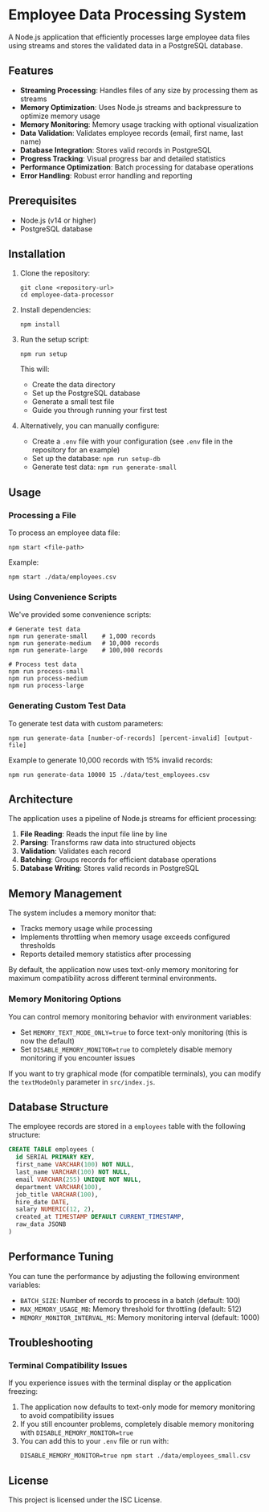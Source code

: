 # Employee Data Processing System

A Node.js application that efficiently processes large employee data files using streams and stores the validated data in a PostgreSQL database.

## Features

- **Streaming Processing**: Handles files of any size by processing them as streams
- **Memory Optimization**: Uses Node.js streams and backpressure to optimize memory usage
- **Memory Monitoring**: Memory usage tracking with optional visualization
- **Data Validation**: Validates employee records (email, first name, last name)
- **Database Integration**: Stores valid records in PostgreSQL
- **Progress Tracking**: Visual progress bar and detailed statistics
- **Performance Optimization**: Batch processing for database operations
- **Error Handling**: Robust error handling and reporting

## Prerequisites

- Node.js (v14 or higher)
- PostgreSQL database

## Installation

1. Clone the repository:
   ```
   git clone <repository-url>
   cd employee-data-processor
   ```

2. Install dependencies:
   ```
   npm install
   ```

3. Run the setup script:
   ```
   npm run setup
   ```
   This will:
   - Create the data directory
   - Set up the PostgreSQL database
   - Generate a small test file
   - Guide you through running your first test

4. Alternatively, you can manually configure:
   - Create a `.env` file with your configuration (see `.env` file in the repository for an example)
   - Set up the database: `npm run setup-db`
   - Generate test data: `npm run generate-small`

## Usage

### Processing a File

To process an employee data file:

```
npm start <file-path>
```

Example:
```
npm start ./data/employees.csv
```

### Using Convenience Scripts

We've provided some convenience scripts:

```
# Generate test data
npm run generate-small    # 1,000 records
npm run generate-medium   # 10,000 records
npm run generate-large    # 100,000 records

# Process test data
npm run process-small
npm run process-medium
npm run process-large
```

### Generating Custom Test Data

To generate test data with custom parameters:

```
npm run generate-data [number-of-records] [percent-invalid] [output-file]
```

Example to generate 10,000 records with 15% invalid records:
```
npm run generate-data 10000 15 ./data/test_employees.csv
```

## Architecture

The application uses a pipeline of Node.js streams for efficient processing:

1. **File Reading**: Reads the input file line by line
2. **Parsing**: Transforms raw data into structured objects
3. **Validation**: Validates each record
4. **Batching**: Groups records for efficient database operations
5. **Database Writing**: Stores valid records in PostgreSQL

## Memory Management

The system includes a memory monitor that:
- Tracks memory usage while processing
- Implements throttling when memory usage exceeds configured thresholds
- Reports detailed memory statistics after processing

By default, the application now uses text-only memory monitoring for maximum compatibility across different terminal environments. 

### Memory Monitoring Options

You can control memory monitoring behavior with environment variables:

- Set `MEMORY_TEXT_MODE_ONLY=true` to force text-only monitoring (this is now the default)
- Set `DISABLE_MEMORY_MONITOR=true` to completely disable memory monitoring if you encounter issues

If you want to try graphical mode (for compatible terminals), you can modify the `textModeOnly` parameter in `src/index.js`.

## Database Structure

The employee records are stored in a `employees` table with the following structure:

```sql
CREATE TABLE employees (
  id SERIAL PRIMARY KEY,
  first_name VARCHAR(100) NOT NULL,
  last_name VARCHAR(100) NOT NULL,
  email VARCHAR(255) UNIQUE NOT NULL,
  department VARCHAR(100),
  job_title VARCHAR(100),
  hire_date DATE,
  salary NUMERIC(12, 2),
  created_at TIMESTAMP DEFAULT CURRENT_TIMESTAMP,
  raw_data JSONB
)
```

## Performance Tuning

You can tune the performance by adjusting the following environment variables:

- `BATCH_SIZE`: Number of records to process in a batch (default: 100)
- `MAX_MEMORY_USAGE_MB`: Memory threshold for throttling (default: 512)
- `MEMORY_MONITOR_INTERVAL_MS`: Memory monitoring interval (default: 1000)

## Troubleshooting

### Terminal Compatibility Issues

If you experience issues with the terminal display or the application freezing:

1. The application now defaults to text-only mode for memory monitoring to avoid compatibility issues
2. If you still encounter problems, completely disable memory monitoring with `DISABLE_MEMORY_MONITOR=true`
3. You can add this to your `.env` file or run with:
   ```
   DISABLE_MEMORY_MONITOR=true npm start ./data/employees_small.csv
   ```

## License

This project is licensed under the ISC License. 
